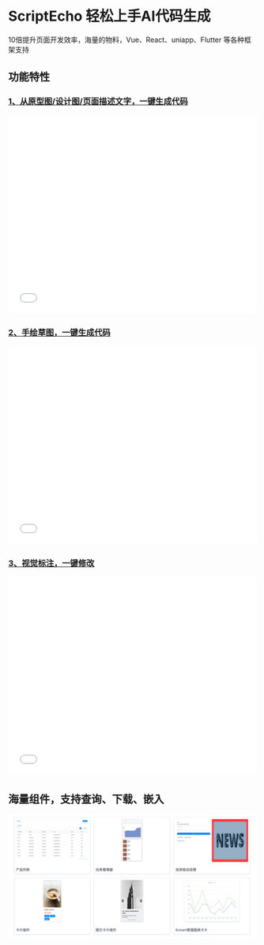 # ScriptEcho 轻松上手AI代码生成

10倍提升页面开发效率，海量的物料，Vue、React、uniapp、Flutter 等各种框架支持

## 功能特性 

### [1、从原型图/设计图/页面描述文字，一键生成代码](https://player.bilibili.com/player.html?aid=1251591826&bvid=BV1qJ4m1h7EN&cid=1468247396&p=1)

<iframe style="width:100%; height:400px" src="//player.bilibili.com/player.html?aid=1251591826&bvid=BV1qJ4m1h7EN&cid=1468247396&p=1" scrolling="no" border="0" frameborder="no" framespacing="0" allowfullscreen="true"> </iframe>


### [2、手绘草图，一键生成代码](https://player.bilibili.com/player.html?aid=1401676340&bvid=BV1jr421p7E3&cid=1468320447&p=1)

<iframe style="width:100%; height:400px" src="//player.bilibili.com/player.html?aid=1401676340&bvid=BV1jr421p7E3&cid=1468320447&p=1" scrolling="no" border="0" frameborder="no" framespacing="0" allowfullscreen="true"> </iframe>

### [3、视觉标注，一键修改](https://player.bilibili.com/player.html?aid=1701746623&bvid=BV1rK421x7Gq&cid=1468326441&p=1)

<iframe style="width:100%; height:400px" src="//player.bilibili.com/player.html?aid=1701746623&bvid=BV1rK421x7Gq&cid=1468326441&p=1" scrolling="no" border="0" frameborder="no" framespacing="0" allowfullscreen="true"> </iframe>

## 海量组件，支持查询、下载、嵌入
![](./assets/examples/Web/组件.jpg)

